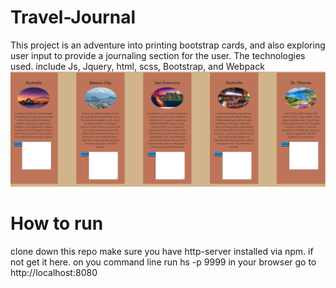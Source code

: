 # Travel-Journal

This project is an adventure into printing bootstrap cards, and also exploring user input to provide a journaling section for the user. The technologies used. include Js, Jquery, html, scss, Bootstrap, and Webpack
![image](https://github.com/Dylan-Trevor-Rowe/travel-journal/blob/master/src/images/dashboard.png)
# How to run
clone down this repo
make sure you have http-server installed via npm. if not get it here.
on you command line run hs -p 9999
in your browser go to http://localhost:8080
